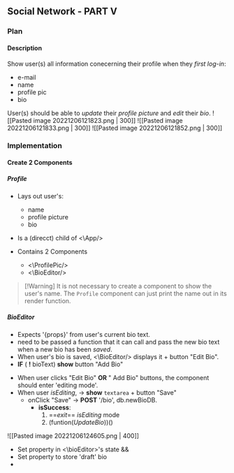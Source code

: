 ## Social Network - PART V

### Plan

#### Description
Show user(s) all information conecerning their profile when they _first log-in_:
- e-mail
- name
- profile pic
- bio

User(s) should be able to _update_ their _profile picture_ and _edit_ their _bio_.
![[Pasted image 20221206121823.png | 300]]
![[Pasted image 20221206121833.png | 300]]
![[Pasted image 20221206121852.png | 300]]

### Implementation

#### Create 2 Components

##### Profile
- Lays out user's:
  - name
  - profile picture
  - bio

- Is a (direcct)  child of <\App\/>

- Contains 2 Components
  - <\ProfilePic\/>
  - <\BioEditor\/>

>[!Warning] It is not necessary to create a component to show the user's name. The `Profile` component can just print the name out in its render function.

##### BioEditor
- Expects '{props}' from user's current bio text.
- need to be passed a function that it can call and pass the new bio text when a new bio has been _saved_.
- When user's bio is saved, <\BioEditor\/> displays it + button "Edit Bio".
- **IF** ( **!** bioText) **show** button "Add Bio"

* When user clicks "Edit Bio" **OR** " Add Bio" buttons, the component should enter 'editing mode'.
* When user _isEditing_, -> **show**  `textarea` + button "Save"
  - onClick "Save" -> **POST** '/bio', db.newBioDB. 
    - **isSuccess**:
      1. ==_exit_== _isEditing_ mode
      2. (funtion(_UpdateBio_))() 

![[Pasted image 20221206124605.png | 400]]

* Set property  in <\bioEditor\>'s state 
&&
* Set property to store 'draft' bio
* 